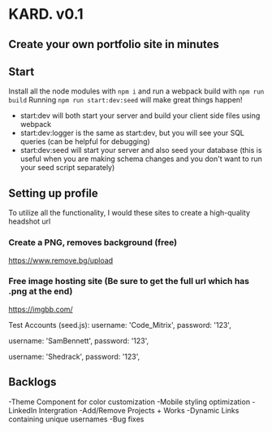 # KARD. v0.1
## Create your own portfolio site in minutes

## Start
Install all the node modules with `npm i` and run a webpack build with `npm run build`
Running `npm run start:dev:seed` will make great things happen!

- start:dev will both start your server and build your client side files using webpack
- start:dev:logger is the same as start:dev, but you will see your SQL queries (can be helpful for debugging)
- start:dev:seed will start your server and also seed your database (this is useful when you are making schema changes and you don't want to run your seed script separately)

## Setting up profile

To utilize all the functionality, I would these sites to create a high-quality headshot url

### Create a PNG, removes background (free)
https://www.remove.bg/upload

### Free image hosting site (Be sure to get the full url which has .png at the end)
https://imgbb.com/

Test Accounts (seed.js):
   username: 'Code_Mitrix',
   password: '123',
   
   username: 'SamBennett',
   password: '123',
   
   username: 'Shedrack',
   password: '123',

## Backlogs
-Theme Component for color customization
-Mobile styling optimization
-LinkedIn Intergration
-Add/Remove Projects + Works
-Dynamic Links containing unique usernames
-Bug fixes
